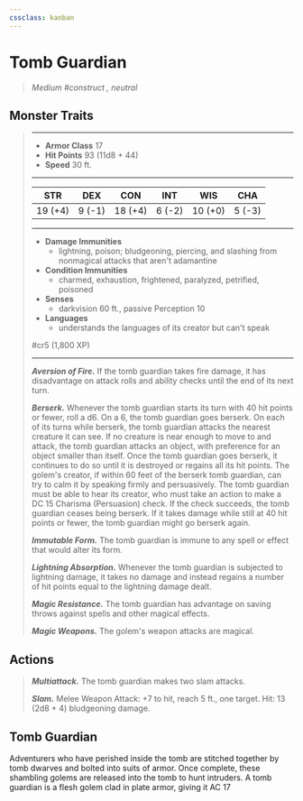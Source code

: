 ```yaml
---
cssclass: kanban
---
```


# Tomb Guardian
>*Medium #construct , neutral*
## Monster Traits
>___
>- **Armor Class** 17
>- **Hit Points** 93 (11d8 + 44)
>- **Speed** 30 ft.
>___
>|STR|DEX|CON|INT|WIS|CHA|
>|:---:|:---:|:---:|:---:|:---:|:---:|
>|19 (+4)|9 (-1)|18 (+4)|6 (-2)|10 (+0)|5 (-3)|
>___
>- **Damage Immunities**
>	 - lightning, poison; bludgeoning, piercing, and slashing from nonmagical attacks that aren't adamantine
>- **Condition Immunities**
>	 - charmed, exhaustion, frightened, paralyzed, petrified, poisoned
>- **Senses**
>	 - darkvision 60 ft., passive Perception 10
>- **Languages**
>	 - understands the languages of its creator but can't speak
>
> #cr5 (1,800 XP)
>___
>***Aversion of Fire.*** If the tomb guardian takes fire damage, it has disadvantage on attack rolls and ability checks until the end of its next turn.  
>
>***Berserk.*** Whenever the tomb guardian starts its turn with 40 hit points or fewer, roll a d6. On a 6, the tomb guardian goes berserk. On each of its turns while berserk, the tomb guardian attacks the nearest creature it can see. If no creature is near enough to move to and attack, the tomb guardian attacks an object, with preference for an object smaller than itself. Once the tomb guardian goes berserk, it continues to do so until it is destroyed or regains all its hit points. The golem's creator, if within 60 feet of the berserk tomb guardian, can try to calm it by speaking firmly and persuasively. The tomb guardian must be able to hear its creator, who must take an action to make a DC 15 Charisma (Persuasion) check. If the check succeeds, the tomb guardian ceases being berserk. If it takes damage while still at 40 hit points or fewer, the tomb guardian might go berserk again.  
>
>***Immutable Form.*** The tomb guardian is immune to any spell or effect that would alter its form.  
>
>***Lightning Absorption.*** Whenever the tomb guardian is subjected to lightning damage, it takes no damage and instead regains a number of hit points equal to the lightning damage dealt.  
>
>***Magic Resistance.*** The tomb guardian has advantage on saving throws against spells and other magical effects.  
>
>***Magic Weapons.*** The golem's weapon attacks are magical.  
>
## Actions
>***Multiattack.*** The tomb guardian makes two slam attacks.  
>
>***Slam.*** Melee Weapon Attack: +7 to hit, reach 5 ft., one target. Hit: 13 (2d8 + 4) bludgeoning damage.
## Tomb Guardian
Adventurers who have perished inside the tomb are stitched together by tomb dwarves and bolted into suits of armor. Once complete, these shambling golems are released into the tomb to hunt intruders.
A tomb guardian is a flesh golem clad in plate armor, giving it AC 17